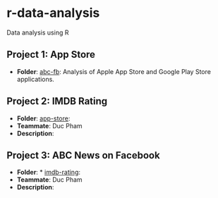 # r-data-analysis
Data analysis using R

## Project 1: App Store
* **Folder**: [abc-fb](https://github.com/jiinjeong/r-data-analysis/tree/main/abc-fb): Analysis of Apple App Store and Google Play Store applications. 

## Project 2: IMDB Rating
* **Folder**: [app-store](https://github.com/jiinjeong/r-data-analysis/tree/main/app-store):
* **Teammate**: Duc Pham
* **Description**: 

## Project 3: ABC News on Facebook
* **Folder**: * [imdb-rating](https://github.com/jiinjeong/r-data-analysis/tree/main/imdb-rating):
* **Teammate**: Duc Pham
* **Description**: 

